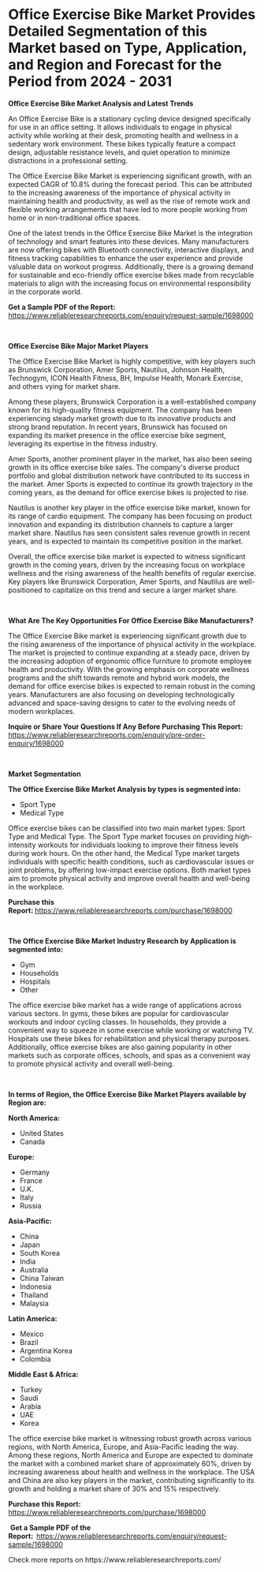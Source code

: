 <p><h1>Office Exercise Bike Market Provides Detailed Segmentation of this Market based on Type, Application, and Region and Forecast for the Period from 2024 - 2031</h1></p><p><strong>Office Exercise Bike Market Analysis and Latest Trends</strong></p>
<p><p>An Office Exercise Bike is a stationary cycling device designed specifically for use in an office setting. It allows individuals to engage in physical activity while working at their desk, promoting health and wellness in a sedentary work environment. These bikes typically feature a compact design, adjustable resistance levels, and quiet operation to minimize distractions in a professional setting.</p><p>The Office Exercise Bike Market is experiencing significant growth, with an expected CAGR of 10.8% during the forecast period. This can be attributed to the increasing awareness of the importance of physical activity in maintaining health and productivity, as well as the rise of remote work and flexible working arrangements that have led to more people working from home or in non-traditional office spaces.</p><p>One of the latest trends in the Office Exercise Bike Market is the integration of technology and smart features into these devices. Many manufacturers are now offering bikes with Bluetooth connectivity, interactive displays, and fitness tracking capabilities to enhance the user experience and provide valuable data on workout progress. Additionally, there is a growing demand for sustainable and eco-friendly office exercise bikes made from recyclable materials to align with the increasing focus on environmental responsibility in the corporate world.</p></p>
<p><strong>Get a Sample PDF of the Report:&nbsp;</strong> <a href="https://www.reliableresearchreports.com/enquiry/request-sample/1698000">https://www.reliableresearchreports.com/enquiry/request-sample/1698000</a></p>
<p>&nbsp;</p>
<p><strong>Office Exercise Bike Major Market Players</strong></p>
<p><p>The Office Exercise Bike Market is highly competitive, with key players such as Brunswick Corporation, Amer Sports, Nautilus, Johnson Health, Technogym, ICON Health Fitness, BH, Impulse Health, Monark Exercise, and others vying for market share.</p><p>Among these players, Brunswick Corporation is a well-established company known for its high-quality fitness equipment. The company has been experiencing steady market growth due to its innovative products and strong brand reputation. In recent years, Brunswick has focused on expanding its market presence in the office exercise bike segment, leveraging its expertise in the fitness industry.</p><p>Amer Sports, another prominent player in the market, has also been seeing growth in its office exercise bike sales. The company's diverse product portfolio and global distribution network have contributed to its success in the market. Amer Sports is expected to continue its growth trajectory in the coming years, as the demand for office exercise bikes is projected to rise.</p><p>Nautilus is another key player in the office exercise bike market, known for its range of cardio equipment. The company has been focusing on product innovation and expanding its distribution channels to capture a larger market share. Nautilus has seen consistent sales revenue growth in recent years, and is expected to maintain its competitive position in the market.</p><p>Overall, the office exercise bike market is expected to witness significant growth in the coming years, driven by the increasing focus on workplace wellness and the rising awareness of the health benefits of regular exercise. Key players like Brunswick Corporation, Amer Sports, and Nautilus are well-positioned to capitalize on this trend and secure a larger market share.</p></p>
<p>&nbsp;</p>
<p><strong>What Are The Key Opportunities For Office Exercise Bike Manufacturers?</strong></p>
<p><p>The Office Exercise Bike market is experiencing significant growth due to the rising awareness of the importance of physical activity in the workplace. The market is projected to continue expanding at a steady pace, driven by the increasing adoption of ergonomic office furniture to promote employee health and productivity. With the growing emphasis on corporate wellness programs and the shift towards remote and hybrid work models, the demand for office exercise bikes is expected to remain robust in the coming years. Manufacturers are also focusing on developing technologically advanced and space-saving designs to cater to the evolving needs of modern workplaces.</p></p>
<p><strong>Inquire or Share Your Questions If Any Before Purchasing This Report:</strong> <a href="https://www.reliableresearchreports.com/enquiry/pre-order-enquiry/1698000">https://www.reliableresearchreports.com/enquiry/pre-order-enquiry/1698000</a></p>
<p>&nbsp;</p>
<p><strong>Market Segmentation</strong></p>
<p><strong>The Office Exercise Bike Market Analysis by types is segmented into:</strong></p>
<p><ul><li>Sport Type</li><li>Medical Type</li></ul></p>
<p><p>Office exercise bikes can be classified into two main market types: Sport Type and Medical Type. The Sport Type market focuses on providing high-intensity workouts for individuals looking to improve their fitness levels during work hours. On the other hand, the Medical Type market targets individuals with specific health conditions, such as cardiovascular issues or joint problems, by offering low-impact exercise options. Both market types aim to promote physical activity and improve overall health and well-being in the workplace.</p></p>
<p><strong>Purchase this Report:&nbsp;</strong><a href="https://www.reliableresearchreports.com/purchase/1698000">https://www.reliableresearchreports.com/purchase/1698000</a></p>
<p>&nbsp;</p>
<p><strong>The Office Exercise Bike Market Industry Research by Application is segmented into:</strong></p>
<p><ul><li>Gym</li><li>Households</li><li>Hospitals</li><li>Other</li></ul></p>
<p><p>The office exercise bike market has a wide range of applications across various sectors. In gyms, these bikes are popular for cardiovascular workouts and indoor cycling classes. In households, they provide a convenient way to squeeze in some exercise while working or watching TV. Hospitals use these bikes for rehabilitation and physical therapy purposes. Additionally, office exercise bikes are also gaining popularity in other markets such as corporate offices, schools, and spas as a convenient way to promote physical activity and overall well-being.</p></p>
<p>&nbsp;</p>
<p><strong>In terms of Region, the Office Exercise Bike Market Players available by Region are:</strong></p>
<p>
    <p> <strong> North America: </strong>
        <ul>
            <li>United States</li>
            <li>Canada</li>
        </ul>
        </p> 
    <p> <strong> Europe: </strong>
        <ul>
            <li>Germany</li>
            <li>France</li>
            <li>U.K.</li>
            <li>Italy</li>
            <li>Russia</li>
        </ul>
        </p> 
    <p> <strong> Asia-Pacific: </strong>
        <ul>
            <li>China</li>
            <li>Japan</li>
            <li>South Korea</li>
            <li>India</li>
            <li>Australia</li>
            <li>China Taiwan</li>
            <li>Indonesia</li>
            <li>Thailand</li>
            <li>Malaysia</li>
        </ul>
        </p> 
    <p> <strong> Latin America: </strong>
        <ul>
            <li>Mexico</li>
            <li>Brazil</li>
            <li>Argentina Korea</li>
            <li>Colombia</li>
        </ul>
        </p> 
    <p> <strong> Middle East & Africa: </strong>
        <ul>
            <li>Turkey</li>
            <li>Saudi</li>
            <li>Arabia</li>
            <li>UAE</li>
            <li>Korea</li>
        </ul>
    </p>
    </p>
<p><p>The office exercise bike market is witnessing robust growth across various regions, with North America, Europe, and Asia-Pacific leading the way. Among these regions, North America and Europe are expected to dominate the market with a combined market share of approximately 60%, driven by increasing awareness about health and wellness in the workplace. The USA and China are also key players in the market, contributing significantly to its growth and holding a market share of 30% and 15% respectively.</p></p>
<p><strong>Purchase this Report: </strong><a href="https://www.reliableresearchreports.com/purchase/1698000">https://www.reliableresearchreports.com/purchase/1698000</a></p>
<p>&nbsp;<strong>Get a Sample PDF of the Report:&nbsp;&nbsp;</strong><a href="https://www.reliableresearchreports.com/enquiry/request-sample/1698000">https://www.reliableresearchreports.com/enquiry/request-sample/1698000</a></p>
<p><strong></strong></p>
<p>Check more reports on https://www.reliableresearchreports.com/</p>
